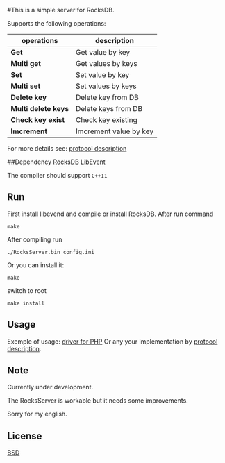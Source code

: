 #This is a simple server for RocksDB.

Supports the following operations:


operations  | description
------------- | -------------
**Get** | Get value by key
**Multi get** | Get values by keys
**Set** | Set value by key
**Multi set** | Set values by keys
**Delete key** | Delete key from DB
**Multi delete keys** | Delete keys from DB
**Check key exist** | Check key existing
**Imcrement** | Imcrement value by key


For more details see: [protocol description](protocol.md)

##Dependency
[RocksDB](https://github.com/facebook/rocksdb/) 
[LibEvent](http://libevent.org/)

The compiler should support `C++11`

## Run
First install libevend and compile or install RocksDB.
After run command 
```
make
```

After compiling run 

```
./RocksServer.bin config.ini
```

Or you can install it:
```
make
```
switch to root
```
make install
```

## Usage
Exemple of usage: [driver for PHP](drivers/php/README.md)
Or any your implementation by [protocol description](protocol.md).

## Note
Currently under development.

The RocksServer is workable but it needs some improvements.


Sorry for my english.

## License
[BSD](LICENSE)

